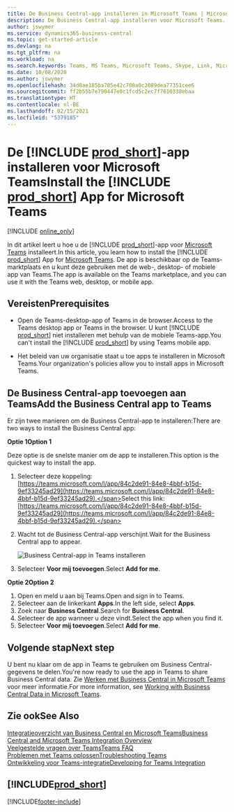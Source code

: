 ```yaml
---
title: De Business Central-app installeren in Microsoft Teams | Microsoft Docs
description: De Business Central-app installeren voor Microsoft Teams.
author: jswymer
ms.service: dynamics365-business-central
ms.topic: get-started-article
ms.devlang: na
ms.tgt_pltfrm: na
ms.workload: na
ms.search.keywords: Teams, MS Teams, Microsoft Teams, Skype, Link, Microsoft 365, collaborate, collaboration, teamwork
ms.date: 10/08/2020
ms.author: jswymer
ms.openlocfilehash: 34d8ae185ba705e42c700a0c2089dea77351cee6
ms.sourcegitcommit: ff2b55b7e790447e0c1fcd5c2ec7f7610338ebaa
ms.translationtype: HT
ms.contentlocale: nl-BE
ms.lasthandoff: 02/15/2021
ms.locfileid: "5379185"
---
```

# <a name="install-the-prod_short-app-for-microsoft-teams"></a><span data-ttu-id="ffca3-103">De [!INCLUDE [prod_short](includes/prod_short.md)]-app installeren voor Microsoft Teams</span><span class="sxs-lookup"><span data-stu-id="ffca3-103">Install the [!INCLUDE [prod_short](includes/prod_short.md)] App for Microsoft Teams</span></span>

[!INCLUDE [online_only](includes/online_only.md)]

<span data-ttu-id="ffca3-104">In dit artikel leert u hoe u de [!INCLUDE [prod_short](includes/prod_short.md)]-app voor [Microsoft Teams](https://www.microsoft.com/en-us/microsoft-365/microsoft-teams) installeert.</span><span class="sxs-lookup"><span data-stu-id="ffca3-104">In this article, you learn how to install the [!INCLUDE [prod_short](includes/prod_short.md)] App for [Microsoft Teams](https://www.microsoft.com/en-us/microsoft-365/microsoft-teams).</span></span> <span data-ttu-id="ffca3-105">De app is beschikbaar op de Teams-marktplaats en u kunt deze gebruiken met de web-, desktop- of mobiele app van Teams.</span><span class="sxs-lookup"><span data-stu-id="ffca3-105">The app is available on the Teams marketplace, and you can use it with the Teams web, desktop, or mobile app.</span></span>

## <a name="prerequisites"></a><span data-ttu-id="ffca3-106">Vereisten</span><span class="sxs-lookup"><span data-stu-id="ffca3-106">Prerequisites</span></span>

- <span data-ttu-id="ffca3-107">Open de Teams-desktop-app of Teams in de browser.</span><span class="sxs-lookup"><span data-stu-id="ffca3-107">Access to the Teams desktop app or Teams in the browser.</span></span> <span data-ttu-id="ffca3-108">U kunt [!INCLUDE [prod_short](includes/prod_short.md)] niet installeren met behulp van de mobiele Teams-app.</span><span class="sxs-lookup"><span data-stu-id="ffca3-108">You can't install the [!INCLUDE [prod_short](includes/prod_short.md)] by using Teams mobile app.</span></span>

- <span data-ttu-id="ffca3-109">Het beleid van uw organisatie staat u toe apps te installeren in Microsoft Teams.</span><span class="sxs-lookup"><span data-stu-id="ffca3-109">Your organization's policies allow you to install apps in Microsoft Teams.</span></span>

## <a name="add-the-business-central-app-to-teams"></a><span data-ttu-id="ffca3-110">De Business Central-app toevoegen aan Teams</span><span class="sxs-lookup"><span data-stu-id="ffca3-110">Add the Business Central app to Teams</span></span>

<span data-ttu-id="ffca3-111">Er zijn twee manieren om de Business Central-app te installeren:</span><span class="sxs-lookup"><span data-stu-id="ffca3-111">There are two ways to install the Business Central app:</span></span>

<span data-ttu-id="ffca3-112">**Optie 1**</span><span class="sxs-lookup"><span data-stu-id="ffca3-112">**Option 1**</span></span>

<span data-ttu-id="ffca3-113">Deze optie is de snelste manier om de app te installeren.</span><span class="sxs-lookup"><span data-stu-id="ffca3-113">This option is the quickest way to install the app.</span></span>

1. <span data-ttu-id="ffca3-114">Selecteer deze koppeling: [https://teams.microsoft.com/l/app/84c2de91-84e8-4bbf-b15d-9ef33245ad29](https://teams.microsoft.com/l/app/84c2de91-84e8-4bbf-b15d-9ef33245ad29).</span><span class="sxs-lookup"><span data-stu-id="ffca3-114">Select this link: [https://teams.microsoft.com/l/app/84c2de91-84e8-4bbf-b15d-9ef33245ad29](https://teams.microsoft.com/l/app/84c2de91-84e8-4bbf-b15d-9ef33245ad29).</span></span>

2. <span data-ttu-id="ffca3-115">Wacht tot de Business Central-app verschijnt.</span><span class="sxs-lookup"><span data-stu-id="ffca3-115">Wait for the Business Central app to appear.</span></span>

    ![Business Central-app in Teams installeren](media/teams-install-app.png)

3. <span data-ttu-id="ffca3-117">Selecteer **Voor mij toevoegen**.</span><span class="sxs-lookup"><span data-stu-id="ffca3-117">Select **Add for me**.</span></span>

<span data-ttu-id="ffca3-118">**Optie 2**</span><span class="sxs-lookup"><span data-stu-id="ffca3-118">**Option 2**</span></span>

1. <span data-ttu-id="ffca3-119">Open en meld u aan bij Teams.</span><span class="sxs-lookup"><span data-stu-id="ffca3-119">Open and sign in to Teams.</span></span>
2. <span data-ttu-id="ffca3-120">Selecteer aan de linkerkant **Apps**.</span><span class="sxs-lookup"><span data-stu-id="ffca3-120">In the left side, select **Apps**.</span></span>
3. <span data-ttu-id="ffca3-121">Zoek naar **Business Central**.</span><span class="sxs-lookup"><span data-stu-id="ffca3-121">Search for **Business Central**.</span></span>
4. <span data-ttu-id="ffca3-122">Selecteer de app wanneer u deze vindt.</span><span class="sxs-lookup"><span data-stu-id="ffca3-122">Select the app when you find it.</span></span>
5. <span data-ttu-id="ffca3-123">Selecteer **Voor mij toevoegen**.</span><span class="sxs-lookup"><span data-stu-id="ffca3-123">Select **Add for me**.</span></span>

## <a name="next-step"></a><span data-ttu-id="ffca3-124">Volgende stap</span><span class="sxs-lookup"><span data-stu-id="ffca3-124">Next step</span></span>

<span data-ttu-id="ffca3-125">U bent nu klaar om de app in Teams te gebruiken om Business Central-gegevens te delen.</span><span class="sxs-lookup"><span data-stu-id="ffca3-125">You're now ready to use the app in Teams to share Business Central data.</span></span> <span data-ttu-id="ffca3-126">Zie [Werken met Business Central in Microsoft Teams](across-working-with-teams.md) voor meer informatie.</span><span class="sxs-lookup"><span data-stu-id="ffca3-126">For more information, see [Working with Business Central Data in Microsoft Teams](across-working-with-teams.md).</span></span>

## <a name="see-also"></a><span data-ttu-id="ffca3-127">Zie ook</span><span class="sxs-lookup"><span data-stu-id="ffca3-127">See Also</span></span>

[<span data-ttu-id="ffca3-128">Integratieoverzicht van Business Central en Microsoft Teams</span><span class="sxs-lookup"><span data-stu-id="ffca3-128">Business Central and Microsoft Teams Integration Overview</span></span>](across-teams-overview.md)  
[<span data-ttu-id="ffca3-129">Veelgestelde vragen over Teams</span><span class="sxs-lookup"><span data-stu-id="ffca3-129">Teams FAQ</span></span>](teams-faq.md)  
[<span data-ttu-id="ffca3-130">Problemen met Teams oplossen</span><span class="sxs-lookup"><span data-stu-id="ffca3-130">Troubleshooting Teams</span></span>](admin-teams-troubleshooting.md)  
[<span data-ttu-id="ffca3-131">Ontwikkeling voor Teams-integratie</span><span class="sxs-lookup"><span data-stu-id="ffca3-131">Developing for Teams Integration</span></span>](/dynamics365/business-central/dev-itpro/developer/devenv-develop-for-teams)  

## [!INCLUDE[prod_short](includes/free_trial_md.md)]  


[!INCLUDE[footer-include](includes/footer-banner.md)]